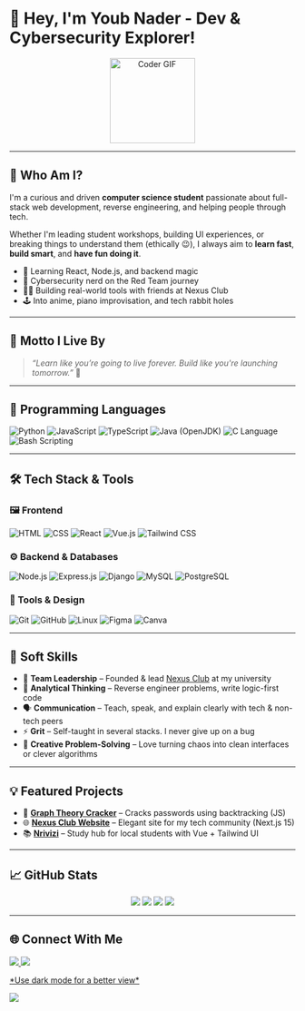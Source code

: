 # 👋 Hey, I'm Youb Nader - Dev & Cybersecurity Explorer!

<p align="center">
  <img src="https://media.giphy.com/media/QNFhOolVeCzPQ2Mx85/giphy.gif" width="150" alt="Coder GIF">
</p>

---

## 🌟 Who Am I?

I'm a curious and driven **computer science student** passionate about full-stack web development, reverse engineering, and helping people through tech.

Whether I'm leading student workshops, building UI experiences, or breaking things to understand them (ethically 😉), I always aim to **learn fast**, **build smart**, and **have fun doing it**.

- 🔧 Learning React, Node.js, and backend magic  
- 🧠 Cybersecurity nerd on the Red Team journey  
- 👨‍💻 Building real-world tools with friends at Nexus Club  
- 🕹️ Into anime, piano improvisation, and tech rabbit holes

---

## 💬 Motto I Live By  

> *“Learn like you’re going to live forever. Build like you're launching tomorrow.”* 🚀  

---

## 🧠 Programming Languages

<div>
  <img src="https://img.shields.io/badge/Python-3776AB?style=for-the-badge&logo=python&logoColor=white" title="Python" />
  <img src="https://img.shields.io/badge/JavaScript-F7DF1E?style=for-the-badge&logo=javascript&logoColor=black" title="JavaScript" />
  <img src="https://img.shields.io/badge/TypeScript-3178C6?style=for-the-badge&logo=typescript&logoColor=white" title="TypeScript" />
  <img src="https://img.shields.io/badge/Java-ED8B00?style=for-the-badge&logo=openjdk&logoColor=white" title="Java (OpenJDK)" />
  <img src="https://img.shields.io/badge/C-00599C?style=for-the-badge&logo=c&logoColor=white" title="C Language" />
  <img src="https://img.shields.io/badge/Bash-121011?style=for-the-badge&logo=gnu-bash&logoColor=white" title="Bash Scripting" />
</div>

---

## 🛠️ Tech Stack & Tools

### 🖼️ Frontend
<div>
  <img src="https://img.shields.io/badge/HTML-E34F26?style=for-the-badge&logo=html5&logoColor=white" title="HTML" />
  <img src="https://img.shields.io/badge/CSS-1572B6?style=for-the-badge&logo=css3&logoColor=white" title="CSS" />
  <img src="https://img.shields.io/badge/React-61DAFB?style=for-the-badge&logo=react&logoColor=black" title="React" />
  <img src="https://img.shields.io/badge/Vue.js-4FC08D?style=for-the-badge&logo=vue.js&logoColor=white" title="Vue.js" />
  <img src="https://img.shields.io/badge/TailwindCSS-38B2AC?style=for-the-badge&logo=tailwind-css&logoColor=white" title="Tailwind CSS" />
</div>

### ⚙️ Backend & Databases
<div>
  <img src="https://img.shields.io/badge/Node.js-339933?style=for-the-badge&logo=nodedotjs&logoColor=white" title="Node.js" />
  <img src="https://img.shields.io/badge/Express.js-000000?style=for-the-badge&logo=express&logoColor=white" title="Express.js" />
  <img src="https://img.shields.io/badge/Django-092E20?style=for-the-badge&logo=django&logoColor=white" title="Django" />
  <img src="https://img.shields.io/badge/MySQL-005C84?style=for-the-badge&logo=mysql&logoColor=white" title="MySQL" />
  <img src="https://img.shields.io/badge/PostgreSQL-4169E1?style=for-the-badge&logo=postgresql&logoColor=white" title="PostgreSQL" />
</div>

### 🔧 Tools & Design
<div>
  <img src="https://img.shields.io/badge/Git-F05032?style=for-the-badge&logo=git&logoColor=white" title="Git" />
  <img src="https://img.shields.io/badge/GitHub-181717?style=for-the-badge&logo=github&logoColor=white" title="GitHub" />
  <img src="https://img.shields.io/badge/Linux-FCC624?style=for-the-badge&logo=linux&logoColor=black" title="Linux" />
  <img src="https://img.shields.io/badge/Figma-F24E1E?style=for-the-badge&logo=figma&logoColor=white" title="Figma" />
  <img src="https://img.shields.io/badge/Canva-00C4CC?style=for-the-badge&logo=canva&logoColor=white" title="Canva" />
</div>

---

## 💼 Soft Skills

- 🤝 **Team Leadership** – Founded & lead [Nexus Club](https://nexus-club.vercel.app) at my university  
- 🧠 **Analytical Thinking** – Reverse engineer problems, write logic-first code  
- 🗣️ **Communication** – Teach, speak, and explain clearly with tech & non-tech peers  
- ⚡ **Grit** – Self-taught in several stacks. I never give up on a bug  
- 🧩 **Creative Problem-Solving** – Love turning chaos into clean interfaces or clever algorithms

---

## 💡 Featured Projects  

- 🔐 [**Graph Theory Cracker**](https://pwd-cracker.netlify.app) – Cracks passwords using backtracking (JS)   
- 🌐 [**Nexus Club Website**](https://nexus-club.vercel.app) – Elegant site for my tech community (Next.js 15)  
- 📚 [**Nrivizi**](https://nrivizi.netlify.app) – Study hub for local students with Vue + Tailwind UI  

---

## 📈 GitHub Stats  

<div align="center">
  <img src="https://github-readme-stats.vercel.app/api?username=naderyb&show_icons=true&theme=radical" />
  <img src="https://github-readme-stats.vercel.app/api/top-langs/?username=naderyb&layout=compact&theme=radical" />
  <img src="https://github-profile-trophy.vercel.app/?username=naderyb&theme=radical" />
  <img src="https://github-profile-summary-cards.vercel.app/api/cards/profile-details?username=naderyb&theme=radical" />
</div>

---

## 🌐 Connect With Me  

<div>
  <a href="mailto:youb.nader@gmail.com">
    <img src="https://img.shields.io/badge/Email-D14836?style=for-the-badge&logo=gmail&logoColor=white" />
  </a>
  <a href="https://instagram.com/unnamed0._">
    <img src="https://img.shields.io/badge/Instagram-E4405F?style=for-the-badge&logo=instagram&logoColor=white" />
  </a>
  <a href="https://nader-youb.vercel.app"> <p> *Use dark mode for a better view*</p>
    <img src="https://img.shields.io/badge/Portfolio-181717?style=for-the-badge&logo=github&logoColor=white" />
  </a>
</div>

